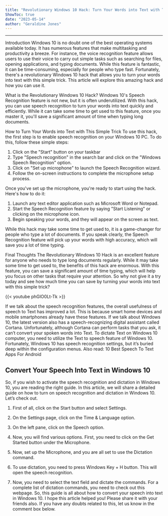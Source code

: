```yaml
---
title: "Revolutionary Windows 10 Hack: Turn Your Words into Text with This Simple Trick!"
ShowToc: true 
date: "2023-05-14"
author: "Geraldine Jones"
---
```

*****
Introduction
Windows 10 is no doubt one of the best operating systems available today. It has numerous features that make multitasking and productivity a breeze. For instance, the voice recognition feature allows users to use their voice to carry out simple tasks such as searching for files, opening applications, and typing documents. While this feature is fantastic, it can be time-consuming, especially for people who type fast. Fortunately, there's a revolutionary Windows 10 hack that allows you to turn your words into text with this simple trick. This article will explore this amazing hack and how you can use it.

What is the Revolutionary Windows 10 Hack?
Windows 10's Speech Recognition feature is not new, but it is often underutilized. With this hack, you can use speech recognition to turn your words into text quickly and efficiently. While it can take some time to get used to this feature, once you master it, you'll save a significant amount of time when typing long documents.

How to Turn Your Words into Text with This Simple Trick
To use this hack, the first step is to enable speech recognition on your Windows 10 PC. To do this, follow these simple steps:

1. Click on the "Start" button on your taskbar
2. Type "Speech recognition" in the search bar and click on the "Windows Speech Recognition" option.
3. Click on "Set up microphone" to launch the Speech Recognition wizard.
4. Follow the on-screen instructions to complete the microphone setup process.

Once you've set up the microphone, you're ready to start using the hack. Here's how to do it:

1. Launch any text editor application such as Microsoft Word or Notepad.
2. Start the Speech Recognition feature by saying "Start Listening" or clicking on the microphone icon.
3. Begin speaking your words, and they will appear on the screen as text.

While this hack may take some time to get used to, it is a game-changer for people who type a lot of documents. If you speak clearly, the Speech Recognition feature will pick up your words with high accuracy, which will save you a lot of time typing.

Final Thoughts
The Revolutionary Windows 10 Hack is an excellent feature for anyone who needs to type long documents regularly. While it may take some time to get used to, the benefits of this hack are enormous. With this feature, you can save a significant amount of time typing, which will help you focus on other tasks that require your attention. So why not give it a try today and see how much time you can save by turning your words into text with this simple trick?

{{< youtube phGlO0Lt-Tk >}} 



If we talk about the speech recognition features, the overall usefulness of speech to Text has improved a lot. This is because smart home devices and mobile smartphones already have these features.
If we talk about Windows 10, the latest version also has a speech-recognizing digital assistant called Cortana. Unfortunately, although Cortana can perform tasks that you ask, it can’t convert your spoken words into Text.
To dictate Text on Windows 10 computer, you need to utilize the Text to speech feature of Windows 10. Fortunately, Windows 10 has speech recognition settings, but it’s buried deep within the configuration menus.
Also read: 10 Best Speech To Text Apps For Android

 
## Convert Your Speech Into Text in Windows 10


So, if you wish to activate the speech recognition and dictation in Windows 10, you are reading the right guide.
In this article, we will share a detailed guide on how to turn on speech recognition and dictation in Windows 10. Let’s check out.
1. First of all, click on the Start button and select Settings.

2. On the Settings page, click on the Time & Language option.

3. On the left pane, click on the Speech option.

4. Now, you will find various options. First, you need to click on the Get Started button under the Microphone.

5. Now, set up the Microphone, and you are all set to use the Dictation command.
6. To use dictation, you need to press Windows Key + H button. This will open the speech recognition.

7. Now, you need to select the text field and dictate the commands.
For a complete list of dictation commands, you need to check out this webpage.
So, this guide is all about how to convert your speech into text in Windows 10. I hope this article helped you! Please share it with your friends also. If you have any doubts related to this, let us know in the comment box below.




